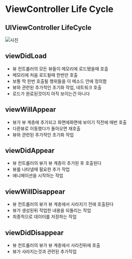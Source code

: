 # ViewController Life Cycle

## UIViewController LifeCycle
![사진](https://t1.daumcdn.net/cfile/tistory/998D703359F037C907)

## viewDidLoad
- 뷰 컨트롤러의 모든 뷰들이 메모리에 로드됐을때 호출
- 메모리에 처음 로드될때 한번만 호출
- 보통 딱 한번 호출될 행위들을 이 메소드 안에 정의함
- 뷰와 관련된 추가적인 초기화 작업, 네트워크 호출
- 로드가 완료된것이지 아직 보이는건 아니다

## viewWillAppear

- 뷰가 뷰 계층에 추가되고 화면에화면에 보이기 직전에 매번 호출
- 다른뷰로 이동했다가 돌아오면 재호출
- 뷰와 관련된 추가적인 초기화 작업

## viewDidAppear
- 뷰 컨트롤러의 뷰가 뷰 계층이 추가된 후 호출된다
- 뷰를 나타낼때 필요한 추가 작업
- 애니메이션을 시작하는 작업

## viewWillDisappear
- 뷰 컨트롤러의 뷰가 뷰 계층에서 사라지기 전에 호출된다
- 뷰가 생성된뒤 작업한 내용을 되돌리는 작업
- 최종적으로 데이터를 저장하는 작업

## viewDidDisappear
- 뷰 컨트롤러의 뷰가 뷰 계층에서 사라진뒤에 호출
- 뷰가 사라지는것과 관련된 추가작업